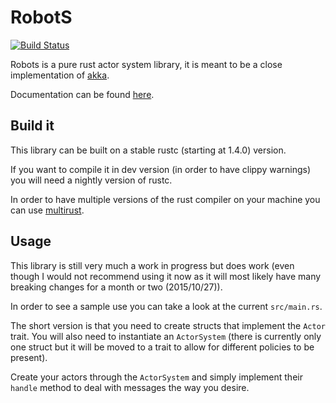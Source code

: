 # RobotS

[![Build Status](https://travis-ci.org/gamazeps/RobotS.svg?branch=travis__test)](https://travis-ci.org/gamazeps/RobotS)

Robots is a pure rust actor system library, it is meant to be a close implementation of [akka](http://akka.io).

Documentation can be found [here](http://gamazeps.github.io/RobotS/).

## Build it

This library can be built on a stable rustc (starting at 1.4.0) version.

If you want to compile it in dev version (in order to have clippy warnings) you will need a
nightly version of rustc.

In order to have multiple versions of the rust compiler on your machine you can use
[multirust](https://github.com/brson/multirust).

## Usage

This library is still very much a work in progress but does work (even though I would not recommend
using it now as it will most likely have many breaking changes for a month or two (2015/10/27)).

In order to see a sample use you can take a look at the current `src/main.rs`.

The short version is that you need to create structs that implement the `Actor` trait.
You will also need to instantiate an `ActorSystem` (there is currently only one struct but it will be
moved to a trait to allow for different policies to be present).

Create your actors through the `ActorSystem` and simply implement their `handle` method to deal
with messages the way you desire.
